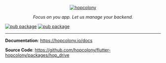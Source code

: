 <p align="center">
  <a href="https://hopcolony.io"><img src="https://hopcolony.io/img/logo.png" alt="hopcolony"></a>
</p>
<p align="center">
    <em>Focus on you app. Let us manage your backend.</em>
</p>

[![pub package](https://github.com/hopcolony/flutter-hopcolony/workflows/HopDrive/badge.svg)](https://github.com/hopcolony/flutter-hopcolony/actions?query=workflow%3AHopDrive)
[![pub package](https://img.shields.io/pub/v/hop_drive.svg)](https://pub.dev/packages/hop_drive)

---

**Documentation**: <a href="https://hopcolony.io" target="_blank">https://hopcolony.io/docs</a>

**Source Code**: <a href="https://github.com/hopcolony/flutter-hopcolony/packages/hop_drive" target="_blank">https://github.com/hopcolony/flutter-hopcolony/packages/hop_drive</a>